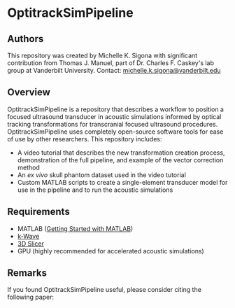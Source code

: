 # OptitrackSimPipeline
## Authors 
This repository was created by Michelle K. Sigona with significant contribution from Thomas J. Manuel, part of Dr. Charles F. Caskey's lab group at Vanderbilt University. Contact: michelle.k.sigona@vanderbilt.edu

## Overview 
OptitrackSimPipeline is a repository that describes a workflow to position a focused ultrasound transducer in acoustic simulations informed by optical tracking transformations for transcranial focused ultrasound procedures. OptitrackSimPipeline uses completely open-source software tools for ease of use by other researchers. This repository includes: 
- A video tutorial that describes the new transformation creation process, demonstration of the full pipeline, and example of the vector correction method
- An _ex vivo_ skull phantom dataset used in the video tutorial 
- Custom MATLAB scripts to create a single-element transducer model for use in the pipeline and to run the acoustic simulations

## Requirements
- MATLAB ([Getting Started with MATLAB](https://www.mathworks.com/help/matlab/getting-started-with-matlab.html))
- [k-Wave](http://www.k-wave.org/)  
- [3D Slicer](https://download.slicer.org/) 
- GPU (highly recommended for accelerated acoustic simulations) 

## Remarks
If you found OptitrackSimPipeline useful, please consider citing the following paper:

